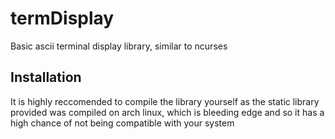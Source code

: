 # termDisplay
Basic ascii terminal display library, similar to ncurses

## Installation
It is highly reccomended to compile the library yourself as the static library provided was compiled on arch linux, which is bleeding edge and so it has a high chance of not being compatible with your system
